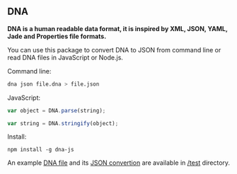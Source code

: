 ## DNA

**DNA is a human readable data format, it is inspired by XML, JSON, YAML, Jade and Properties file formats.**

You can use this package to convert DNA to JSON from command line or read DNA files in JavaScript or Node.js.

Command line:
```bash
dna json file.dna > file.json
```

JavaScript:
```js
var object = DNA.parse(string);

var string = DNA.stringify(object);
```

Install:
```
npm install -g dna-js
```

An example [DNA file](./test/basic.dna) and its [JSON convertion](./test/basic.json) are available in [/test](./test) directory.
